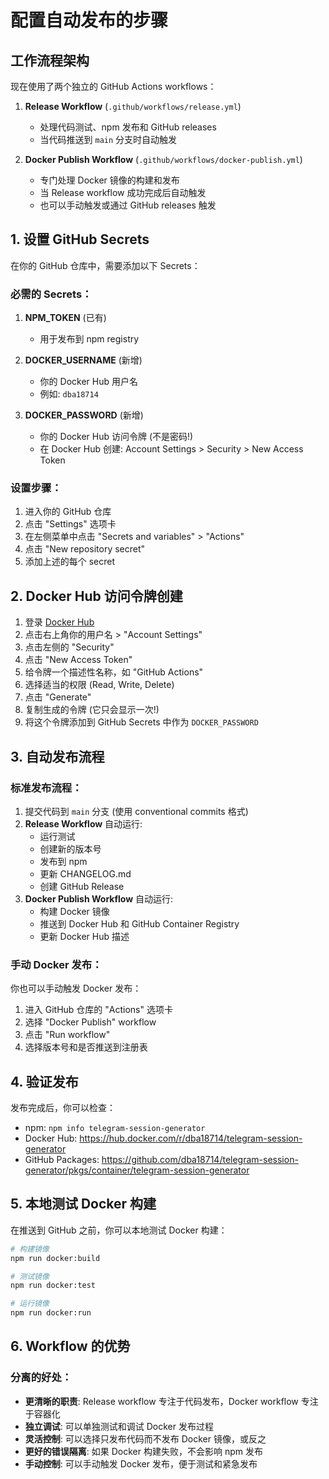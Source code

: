 # 配置自动发布的步骤

## 工作流程架构

现在使用了两个独立的 GitHub Actions workflows：

1. **Release Workflow** (`.github/workflows/release.yml`)
   - 处理代码测试、npm 发布和 GitHub releases
   - 当代码推送到 `main` 分支时自动触发

2. **Docker Publish Workflow** (`.github/workflows/docker-publish.yml`)
   - 专门处理 Docker 镜像的构建和发布
   - 当 Release workflow 成功完成后自动触发
   - 也可以手动触发或通过 GitHub releases 触发

## 1. 设置 GitHub Secrets

在你的 GitHub 仓库中，需要添加以下 Secrets：

### 必需的 Secrets：

1. **NPM_TOKEN** (已有)
   - 用于发布到 npm registry

2. **DOCKER_USERNAME** (新增)
   - 你的 Docker Hub 用户名
   - 例如: `dba18714`

3. **DOCKER_PASSWORD** (新增)
   - 你的 Docker Hub 访问令牌 (不是密码!)
   - 在 Docker Hub 创建: Account Settings > Security > New Access Token

### 设置步骤：

1. 进入你的 GitHub 仓库
2. 点击 "Settings" 选项卡
3. 在左侧菜单中点击 "Secrets and variables" > "Actions"
4. 点击 "New repository secret"
5. 添加上述的每个 secret

## 2. Docker Hub 访问令牌创建

1. 登录 [Docker Hub](https://hub.docker.com)
2. 点击右上角你的用户名 > "Account Settings"
3. 点击左侧的 "Security"
4. 点击 "New Access Token"
5. 给令牌一个描述性名称，如 "GitHub Actions"
6. 选择适当的权限 (Read, Write, Delete)
7. 点击 "Generate"
8. 复制生成的令牌 (它只会显示一次!)
9. 将这个令牌添加到 GitHub Secrets 中作为 `DOCKER_PASSWORD`

## 3. 自动发布流程

### 标准发布流程：
1. 提交代码到 `main` 分支 (使用 conventional commits 格式)
2. **Release Workflow** 自动运行:
   - 运行测试
   - 创建新的版本号
   - 发布到 npm
   - 更新 CHANGELOG.md
   - 创建 GitHub Release
3. **Docker Publish Workflow** 自动运行:
   - 构建 Docker 镜像
   - 推送到 Docker Hub 和 GitHub Container Registry
   - 更新 Docker Hub 描述

### 手动 Docker 发布：
你也可以手动触发 Docker 发布：
1. 进入 GitHub 仓库的 "Actions" 选项卡
2. 选择 "Docker Publish" workflow
3. 点击 "Run workflow"
4. 选择版本号和是否推送到注册表

## 4. 验证发布

发布完成后，你可以检查：

- npm: `npm info telegram-session-generator`
- Docker Hub: https://hub.docker.com/r/dba18714/telegram-session-generator
- GitHub Packages: https://github.com/dba18714/telegram-session-generator/pkgs/container/telegram-session-generator

## 5. 本地测试 Docker 构建

在推送到 GitHub 之前，你可以本地测试 Docker 构建：

```bash
# 构建镜像
npm run docker:build

# 测试镜像
npm run docker:test

# 运行镜像
npm run docker:run
```

## 6. Workflow 的优势

### 分离的好处：
- **更清晰的职责**: Release workflow 专注于代码发布，Docker workflow 专注于容器化
- **独立调试**: 可以单独测试和调试 Docker 发布过程
- **灵活控制**: 可以选择只发布代码而不发布 Docker 镜像，或反之
- **更好的错误隔离**: 如果 Docker 构建失败，不会影响 npm 发布
- **手动控制**: 可以手动触发 Docker 发布，便于测试和紧急发布